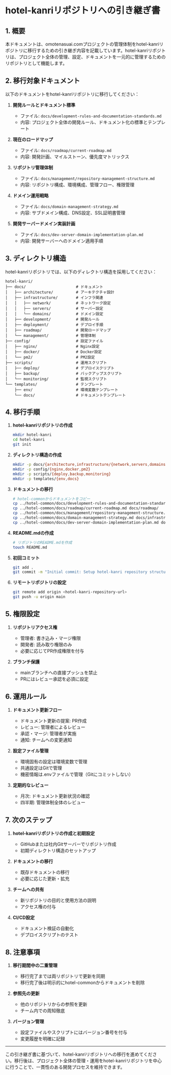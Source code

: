 # hotel-kanriリポジトリへの引き継ぎ書

## 1. 概要

本ドキュメントは、omotenasuai.comプロジェクトの管理体制をhotel-kanriリポジトリに移行するための引き継ぎ内容を記載しています。hotel-kanriリポジトリは、プロジェクト全体の管理、設定、ドキュメントを一元的に管理するためのリポジトリとして機能します。

## 2. 移行対象ドキュメント

以下のドキュメントをhotel-kanriリポジトリに移行してください：

1. **開発ルールとドキュメント標準**
   - ファイル: `docs/development-rules-and-documentation-standards.md`
   - 内容: プロジェクト全体の開発ルール、ドキュメント化の標準とテンプレート

2. **現在のロードマップ**
   - ファイル: `docs/roadmap/current-roadmap.md`
   - 内容: 開発計画、マイルストーン、優先度マトリックス

3. **リポジトリ管理体制**
   - ファイル: `docs/management/repository-management-structure.md`
   - 内容: リポジトリ構成、環境構成、管理フロー、権限管理

4. **ドメイン運用戦略**
   - ファイル: `docs/domain-management-strategy.md`
   - 内容: サブドメイン構成、DNS設定、SSL証明書管理

5. **開発サーバードメイン実装計画**
   - ファイル: `docs/dev-server-domain-implementation-plan.md`
   - 内容: 開発サーバーへのドメイン適用手順

## 3. ディレクトリ構造

hotel-kanriリポジトリでは、以下のディレクトリ構造を採用してください：

```
hotel-kanri/
├── docs/                      # ドキュメント
│   ├── architecture/          # アーキテクチャ設計
│   ├── infrastructure/        # インフラ関連
│   │   ├── network/           # ネットワーク設定
│   │   ├── servers/           # サーバー設定
│   │   └── domains/           # ドメイン設定
│   ├── development/           # 開発ルール
│   ├── deployment/            # デプロイ手順
│   ├── roadmap/               # 開発ロードマップ
│   └── management/            # 管理体制
├── config/                    # 設定ファイル
│   ├── nginx/                 # Nginx設定
│   ├── docker/                # Docker設定
│   └── pm2/                   # PM2設定
├── scripts/                   # 運用スクリプト
│   ├── deploy/                # デプロイスクリプト
│   ├── backup/                # バックアップスクリプト
│   └── monitoring/            # 監視スクリプト
└── templates/                 # テンプレート
    ├── env/                   # 環境変数テンプレート
    └── docs/                  # ドキュメントテンプレート
```

## 4. 移行手順

1. **hotel-kanriリポジトリの作成**
   ```bash
   mkdir hotel-kanri
   cd hotel-kanri
   git init
   ```

2. **ディレクトリ構造の作成**
   ```bash
   mkdir -p docs/{architecture,infrastructure/{network,servers,domains},development,deployment,roadmap,management}
   mkdir -p config/{nginx,docker,pm2}
   mkdir -p scripts/{deploy,backup,monitoring}
   mkdir -p templates/{env,docs}
   ```

3. **ドキュメントの移行**
   ```bash
   # hotel-commonからドキュメントをコピー
   cp ../hotel-common/docs/development-rules-and-documentation-standards.md docs/development/
   cp ../hotel-common/docs/roadmap/current-roadmap.md docs/roadmap/
   cp ../hotel-common/docs/management/repository-management-structure.md docs/management/
   cp ../hotel-common/docs/domain-management-strategy.md docs/infrastructure/domains/
   cp ../hotel-common/docs/dev-server-domain-implementation-plan.md docs/infrastructure/domains/
   ```

4. **README.mdの作成**
   ```bash
   # リポジトリのREADME.mdを作成
   touch README.md
   ```

5. **初回コミット**
   ```bash
   git add .
   git commit -m "Initial commit: Setup hotel-kanri repository structure"
   ```

6. **リモートリポジトリの設定**
   ```bash
   git remote add origin <hotel-kanri-repository-url>
   git push -u origin main
   ```

## 5. 権限設定

1. **リポジトリアクセス権**
   - 管理者: 書き込み・マージ権限
   - 開発者: 読み取り権限のみ
   - 必要に応じてPR作成権限を付与

2. **ブランチ保護**
   - mainブランチへの直接プッシュを禁止
   - PRにはレビュー承認を必須に設定

## 6. 運用ルール

1. **ドキュメント更新フロー**
   - ドキュメント更新の提案: PR作成
   - レビュー: 管理者によるレビュー
   - 承認・マージ: 管理者が実施
   - 通知: チームへの変更通知

2. **設定ファイル管理**
   - 環境固有の設定は環境変数で管理
   - 共通設定はGitで管理
   - 機密情報は.envファイルで管理（Gitにコミットしない）

3. **定期的なレビュー**
   - 月次: ドキュメント更新状況の確認
   - 四半期: 管理体制全体のレビュー

## 7. 次のステップ

1. **hotel-kanriリポジトリの作成と初期設定**
   - GitHubまたは社内Gitサーバーでリポジトリ作成
   - 初期ディレクトリ構造のセットアップ

2. **ドキュメントの移行**
   - 既存ドキュメントの移行
   - 必要に応じた更新・拡充

3. **チームへの共有**
   - 新リポジトリの目的と使用方法の説明
   - アクセス権の付与

4. **CI/CD設定**
   - ドキュメント検証の自動化
   - デプロイスクリプトのテスト

## 8. 注意事項

1. **移行期間中の二重管理**
   - 移行完了までは両リポジトリで更新を同期
   - 移行完了後は明示的にhotel-commonからドキュメントを削除

2. **参照先の更新**
   - 他のリポジトリからの参照を更新
   - チーム内での周知徹底

3. **バージョン管理**
   - 設定ファイルやスクリプトにはバージョン番号を付与
   - 変更履歴を明確に記録

---

この引き継ぎ書に基づいて、hotel-kanriリポジトリへの移行を進めてください。移行後は、プロジェクト全体の管理・運用をhotel-kanriリポジトリを中心に行うことで、一貫性のある開発プロセスを維持できます。